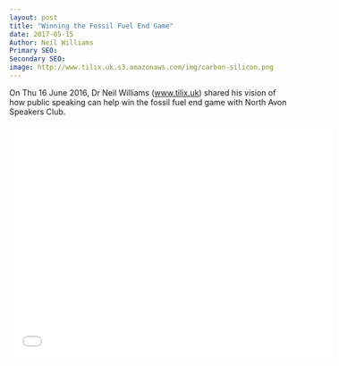 ```yaml
---
layout: post
title: "Winning the Fossil Fuel End Game"
date: 2017-05-15
Author: Neil Williams  
Primary SEO:  
Secondary SEO:
image: http://www.tilix.uk.s3.amazonaws.com/img/carbon-silicon.png    
---
```

On Thu 16 June 2016, Dr Neil Williams  (www.tilix.uk) shared his vision of how public speaking can help win the fossil fuel end game with North Avon Speakers Club.

<iframe src="//slides.com/tilix/toastmasters-jun/embed" width="576" height="420" scrolling="no" frameborder="0" webkitallowfullscreen mozallowfullscreen allowfullscreen></iframe>